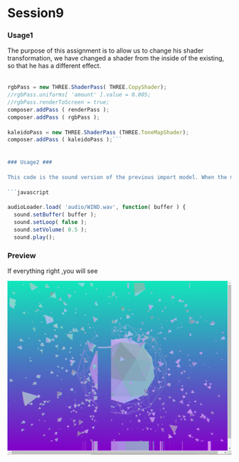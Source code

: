 Session9
========
### Usage1 ###

The purpose of this assignment is to allow us to change his shader transformation, we have changed a shader from the inside of the existing, so that he has a different effect.
```javascript

rgbPass = new THREE.ShaderPass( THREE.CopyShader);
//rgbPass.uniforms[ 'amount' ].value = 0.005;
//rgbPass.renderToScreen = true;
composer.addPass ( renderPass );
composer.addPass ( rgbPass );

kaleidoPass = new THREE.ShaderPass (THREE.ToneMapShader);
composer.addPass ( kaleidoPass );```


### Usage2 ###

This code is the sound version of the previous import model. When the mouse moves to an object, it emits the sound of the wind, mimicking the sound of the butterfly flapping its wings.

```javascript

audioLoader.load( 'audio/WIND.wav', function( buffer ) {
  sound.setBuffer( buffer );
  sound.setLoop( false );
  sound.setVolume( 0.5 );
  sound.play();

```

### Preview ###
If everything right ,you will see

![image](https://github.com/845558128/DAT505_GitHub/blob/master/images/9.png)
